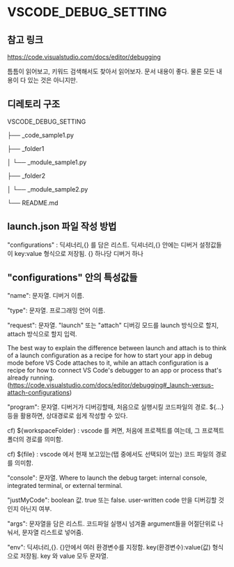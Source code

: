 # VSCODE_DEBUG_SETTING

## 참고 링크
https://code.visualstudio.com/docs/editor/debugging

틈틈이 읽어보고, 키워드 검색해서도 찾아서 읽어보자. 문서 내용이 좋다. 물론 모든 내용이 다 있는 것은 아니지만.

## 디레토리 구조
VSCODE_DEBUG_SETTING

├── _code_sample1.py

├── _folder1

│   └── _module_sample1.py

├── _folder2

│   └── _module_sample2.py

└── README.md

## launch.json 파일 작성 방법

"configurations" : 딕셔너리,{} 를 담은 리스트. 딕셔너리,{} 안에는 디버거 설정값들이 key:value 형식으로 저장됨. {} 하나당 디버거 하나

## "configurations" 안의 특성값들

"name": 문자열. 디버거 이름.

"type": 문자열. 프로그래밍 언어 이름.

"request": 문자열. "launch" 또는 "attach" 디버깅 모드를 launch 방식으로 할지, attach 방식으로 할지 입력. 

The best way to explain the difference between launch and attach is to think of a launch configuration as a recipe for how to start your app in debug mode before VS Code attaches to it, while an attach configuration is a recipe for how to connect VS Code's debugger to an app or process that's already running.(https://code.visualstudio.com/docs/editor/debugging#_launch-versus-attach-configurations)

"program": 문자열. 디버거가 디버깅할때, 처음으로 실행시킬 코드파일의 경로. ${...} 등을 활용하면, 상대경로로 쉽게 작성할 수 있다.

cf)
${workspaceFolder} :  vscode 를 켜면, 처음에 프로젝트를 여는데, 그 프로젝트 폴더의 경로를 의미함.

cf)
${file} : vscode 에서 현재 보고있는(탭 중에서도 선택되어 있는) 코드 파일의 경로를 의미함.


"console": 문자열. Where to launch the debug target: internal console, integrated terminal, or external terminal.

"justMyCode": boolean 값. true 또는 false. user-written code 만을 디버깅할 것인지 아닌지 여부.

"args": 문자열을 담은 리스트. 코드파일 실행시 넘겨줄 argument들을 어절단위로 나눠서, 문자열 리스트로 넣어줌.

"env": 딕셔너리,{}. {}안에서 여러 환경변수를 지정함. key(환경변수):value(값) 형식으로 저장됨. key 와 value 모두 문자열.

